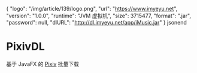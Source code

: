 {
	"logo": "/img/article/139/logo.png",
	"url": "https://www.imyeyu.net",
	"version": "1.0.0",
	"runtime": "JVM 虚拟机",
	"size": 3715477,
	"format": ".jar",
	"password": null,
	"dlURL": "http://dl.imyeyu.net/app/iMusic.jar"
}
jsonend
# PixivDL
基于 JavaFX 的 [Pixiv]("https://www.pixiv.net") 批量下载
